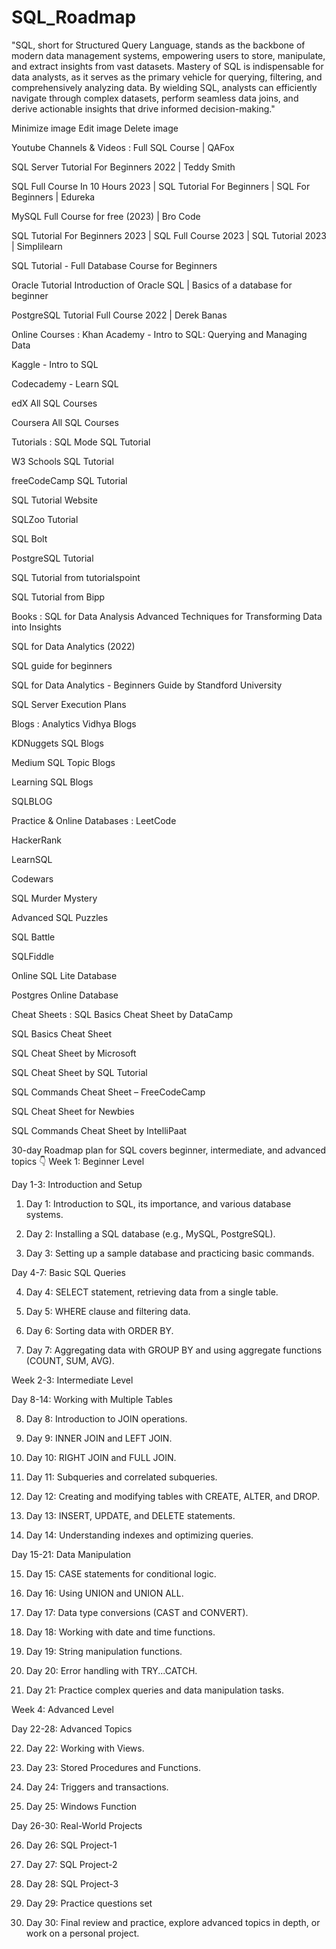 # SQL_Roadmap
"SQL, short for Structured Query Language, stands as the backbone of modern data management systems, empowering users to store, manipulate, and extract insights from vast datasets. Mastery of SQL is indispensable for data analysts, as it serves as the primary vehicle for querying, filtering, and comprehensively analyzing data. By wielding SQL, analysts can efficiently navigate through complex datasets, perform seamless data joins, and derive actionable insights that drive informed decision-making."

Minimize image
Edit image
Delete image




Youtube Channels & Videos :
Full SQL Course | QAFox

SQL Server Tutorial For Beginners 2022 | Teddy Smith

SQL Full Course In 10 Hours 2023 | SQL Tutorial For Beginners | SQL For Beginners | Edureka

MySQL Full Course for free (2023) | Bro Code

SQL Tutorial For Beginners 2023 | SQL Full Course 2023 | SQL Tutorial 2023 | Simplilearn

SQL Tutorial - Full Database Course for Beginners

Oracle Tutorial Introduction of Oracle SQL | Basics of a database for beginner

PostgreSQL Tutorial Full Course 2022 | Derek Banas

Online Courses :
Khan Academy - Intro to SQL: Querying and Managing Data

Kaggle - Intro to SQL

Codecademy - Learn SQL

edX All SQL Courses

Coursera All SQL Courses

Tutorials :
SQL Mode SQL Tutorial

W3 Schools SQL Tutorial

freeCodeCamp SQL Tutorial

SQL Tutorial Website

SQLZoo Tutorial

SQL Bolt

PostgreSQL Tutorial

SQL Tutorial from tutorialspoint

SQL Tutorial from Bipp

Books :
SQL for Data Analysis Advanced Techniques for Transforming Data
into Insights

SQL for Data Analytics (2022)

SQL guide for beginners

SQL for Data Analytics - Beginners Guide by Standford University

SQL Server Execution Plans

Blogs :
Analytics Vidhya Blogs

KDNuggets SQL Blogs

Medium SQL Topic Blogs

Learning SQL Blogs

SQLBLOG

Practice & Online Databases :
LeetCode

HackerRank

LearnSQL

Codewars

SQL Murder Mystery

Advanced SQL Puzzles

SQL Battle

SQLFiddle

Online SQL Lite Database

Postgres Online Database

Cheat Sheets :
SQL Basics Cheat Sheet by DataCamp

SQL Basics Cheat Sheet

SQL Cheat Sheet by Microsoft

SQL Cheat Sheet by SQL Tutorial

SQL Commands Cheat Sheet – FreeCodeCamp

SQL Cheat Sheet for Newbies

SQL Commands Cheat Sheet by IntelliPaat

30-day Roadmap plan for SQL covers beginner, intermediate, and advanced topics 👇
Week 1: Beginner Level

Day 1-3: Introduction and Setup

1. Day 1: Introduction to SQL, its importance, and various database systems.

2. Day 2: Installing a SQL database (e.g., MySQL, PostgreSQL).

3. Day 3: Setting up a sample database and practicing basic commands.

Day 4-7: Basic SQL Queries

4. Day 4: SELECT statement, retrieving data from a single table.

5. Day 5: WHERE clause and filtering data.

6. Day 6: Sorting data with ORDER BY.

7. Day 7: Aggregating data with GROUP BY and using aggregate functions (COUNT, SUM, AVG).

Week 2-3: Intermediate Level

Day 8-14: Working with Multiple Tables

8. Day 8: Introduction to JOIN operations.

9. Day 9: INNER JOIN and LEFT JOIN.

10. Day 10: RIGHT JOIN and FULL JOIN.

11. Day 11: Subqueries and correlated subqueries.

12. Day 12: Creating and modifying tables with CREATE, ALTER, and DROP.

13. Day 13: INSERT, UPDATE, and DELETE statements.

14. Day 14: Understanding indexes and optimizing queries.

Day 15-21: Data Manipulation

15. Day 15: CASE statements for conditional logic.

16. Day 16: Using UNION and UNION ALL.

17. Day 17: Data type conversions (CAST and CONVERT).

18. Day 18: Working with date and time functions.

19. Day 19: String manipulation functions.

20. Day 20: Error handling with TRY...CATCH.

21. Day 21: Practice complex queries and data manipulation tasks.

Week 4: Advanced Level

Day 22-28: Advanced Topics

22. Day 22: Working with Views.

23. Day 23: Stored Procedures and Functions.

24. Day 24: Triggers and transactions.

25. Day 25: Windows Function

Day 26-30: Real-World Projects

26. Day 26: SQL Project-1

27. Day 27: SQL Project-2

28. Day 28: SQL Project-3

29. Day 29: Practice questions set

30. Day 30: Final review and practice, explore advanced topics in depth, or work on a personal project.
